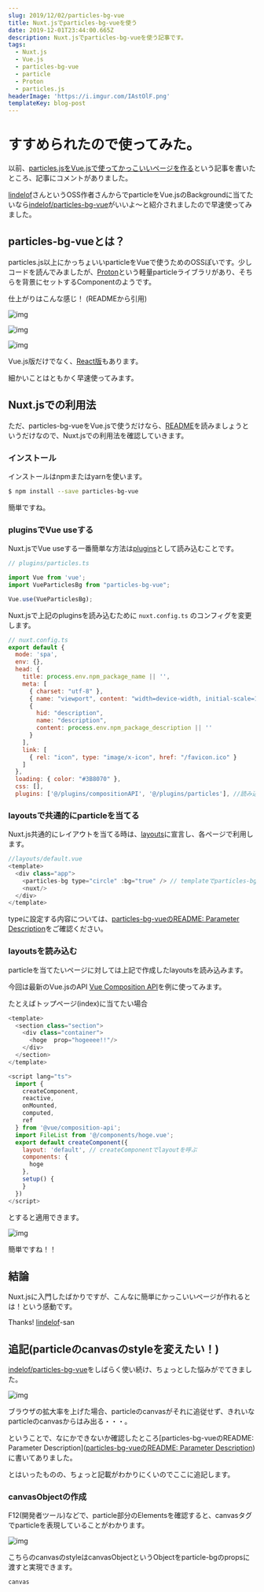 ```yaml
---
slug: 2019/12/02/particles-bg-vue
title: Nuxt.jsでparticles-bg-vueを使う
date: 2019-12-01T23:44:00.665Z
description: Nuxt.jsでparticles-bg-vueを使う記事です。
tags:
  - Nuxt.js
  - Vue.js
  - particles-bg-vue
  - particle
  - Proton
  - particles.js
headerImage: 'https://i.imgur.com/IAstOlF.png'
templateKey: blog-post
---
```

# すすめられたので使ってみた。

以前、[particles.jsをVue.jsで使ってかっこいいページを作る](https://blog.tubone-project24.xyz/2019-09-12-particles-js)という記事を書いたところ、記事にコメントがありました。

[lindelof](https://github.com/lindelof)さんというOSS作者さんからでparticleをVue.jsのBackgroundに当てたいなら[indelof/particles-bg-vue](https://github.com/lindelof/particles-bg-vue)がいいよ～と紹介されましたので早速使ってみました。

## particles-bg-vueとは？

particles.js以上にかっちょいいparticleをVueで使うためのOSSぽいです。少しコードを読んでみましたが、[Proton](https://github.com/a-jie/Proton)という軽量particleライブラリがあり、そちらを背景にセットするComponentのようです。

仕上がりはこんな感じ！ (READMEから引用)

![img](https://raw.githubusercontent.com/lindelof/particles-bg-vue/master/images/01.jpg)

![img](https://raw.githubusercontent.com/lindelof/particles-bg/master/image/07.jpg)

![img](https://raw.githubusercontent.com/lindelof/particles-bg-vue/master/images/03.jpg)

Vue.js版だけでなく、[React版](https://github.com/lindelof/particles-bg)もあります。

細かいことはともかく早速使ってみます。

## Nuxt.jsでの利用法

ただ、particles-bg-vueをVue.jsで使うだけなら、[README](https://github.com/lindelof/particles-bg-vue/blob/master/README.md)を読みましょうというだけなので、Nuxt.jsでの利用法を確認していきます。

### インストール

インストールはnpmまたはyarnを使います。

```bash
$ npm install --save particles-bg-vue
```

簡単ですね。

### pluginsでVue useする

Nuxt.jsでVue useする一番簡単な方法は[plugins](https://ja.nuxtjs.org/guide/plugins/)として読み込むことです。

```javascript
// plugins/particles.ts

import Vue from 'vue';
import VueParticlesBg from "particles-bg-vue";

Vue.use(VueParticlesBg);
```

Nuxt.jsで上記のpluginsを読み込むために `nuxt.config.ts` のコンフィグを変更します。

```javascript
// nuxt.config.ts
export default {
  mode: 'spa',
  env: {},
  head: {
    title: process.env.npm_package_name || '',
    meta: [
      { charset: "utf-8" },
      { name: "viewport", content: "width=device-width, initial-scale=1" },
      {
        hid: "description",
        name: "description",
        content: process.env.npm_package_description || ''
      }
    ],
    link: [
      { rel: "icon", type: "image/x-icon", href: "/favicon.ico" }
    ]
  },
  loading: { color: "#3B8070" },
  css: [],
  plugins: ['@/plugins/compositionAPI', '@/plugins/particles'], //読み込む
```

### layoutsで共通的にparticleを当てる

Nuxt.js共通的にレイアウトを当てる時は、[layouts](https://ja.nuxtjs.org/api/pages-layout/)に宣言し、各ページで利用します。

```javascript
//layouts/default.vue
<template>
  <div class="app">
    <particles-bg type="circle" :bg="true" /> // templateでparticles-bgを利用
    <nuxt/>
  </div>
</template>
```

typeに設定する内容については、[particles-bg-vueのREADME: Parameter Description](https://github.com/lindelof/particles-bg-vue/blob/master/README.md#parameter-description)をご確認ください。

### layoutsを読み込む

particleを当てたいページに対しては上記で作成したlayoutsを読み込みます。

今回は最新のVue.jsのAPI [Vue Composition API](https://vue-composition-api-rfc.netlify.com/)を例に使ってみます。

たとえばトップページ(index)に当てたい場合

```javascript
<template>
  <section class="section">
    <div class="container">
      <hoge  prop="hogeeee!!"/>
    </div>
  </section>
</template>

<script lang="ts">
  import {
    createComponent,
    reactive,
    onMounted,
    computed,
    ref
  } from '@vue/composition-api';
  import FileList from '@/components/hoge.vue';
  export default createComponent({
    layout: 'default', // createComponentでlayoutを呼ぶ
    components: {
      hoge
    },
    setup() {
    }
  })
</script>
```

とすると適用できます。

![img](https://i.imgur.com/IAstOlF.png)

簡単ですね！！

## 結論

Nuxt.jsに入門したばかりですが、こんなに簡単にかっこいいページが作れるとは！という感動です。

Thanks! [lindelof](https://github.com/lindelof)-san

## 追記(particleのcanvasのstyleを変えたい！)

[indelof/particles-bg-vue](https://github.com/lindelof/particles-bg-vue)をしばらく使い続け、ちょっとした悩みがでてきました。

![img](https://i.imgur.com/FhOet7R.png)

ブラウザの拡大率を上げた場合、particleのcanvasがそれに追従せず、きれいなparticleのcanvasからはみ出る・・・。

ということで、なにかできないか確認したところ[particles-bg-vueのREADME: Parameter Description]([particles-bg-vueのREADME: Parameter Description](https://github.com/lindelof/particles-bg-vue/blob/master/README.md#parameter-description))に書いてありました。

とはいったものの、ちょっと記載がわかりにくいのでここに追記します。

### canvasObjectの作成

F12(開発者ツール)などで、particle部分のElementsを確認すると、canvasタグでparticleを表現していることがわかります。

![img](https://i.imgur.com/hw6bydF.png)

こちらのcanvasのstyleはcanvasObjectというObjectをparticle-bgのpropsに渡すと実現できます。

```
canvas
```



